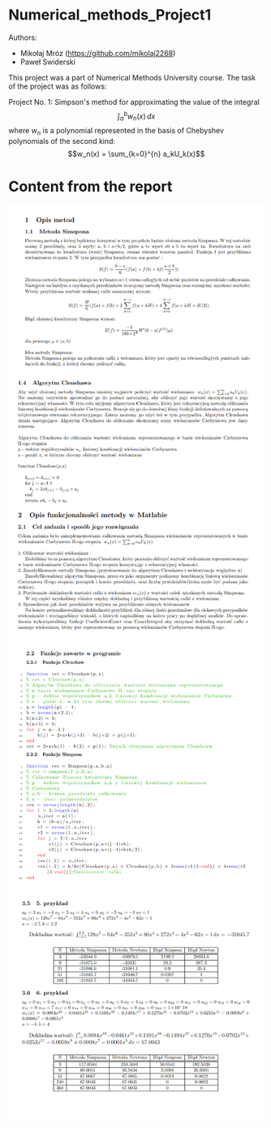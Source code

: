 # Numerical_methods_Project1

Authors:
- Mikołaj Mróz (https://github.com/mikolaj2268)
- Paweł Swiderski

This project was a part of Numerical Methods University course. 
The task of the project was as follows:


Project No. 1: Simpson's method for approximating the value of the integral $$\int_{a}^{b} w_n(x) \,dx$$ where $w_n$ is a polynomial represented in the basis of Chebyshev polynomials of the second kind:
$$w_n(x) = \sum_{k=0}^{n} a_kU_k(x)$$

# Content from the report
![](https://github.com/mikolaj2268/Numerical_methods_Project1/blob/main/Report/Screenshot%202023-04-07%20171855.png)
![](https://github.com/mikolaj2268/Numerical_methods_Project1/blob/main/Report/Screenshot%202023-04-07%20171942.png)
![](https://github.com/mikolaj2268/Numerical_methods_Project1/blob/main/Report/Screenshot%202023-04-07%20172000.png)
![](https://github.com/mikolaj2268/Numerical_methods_Project1/blob/main/Report/Screenshot%202023-04-07%20172041.png)




